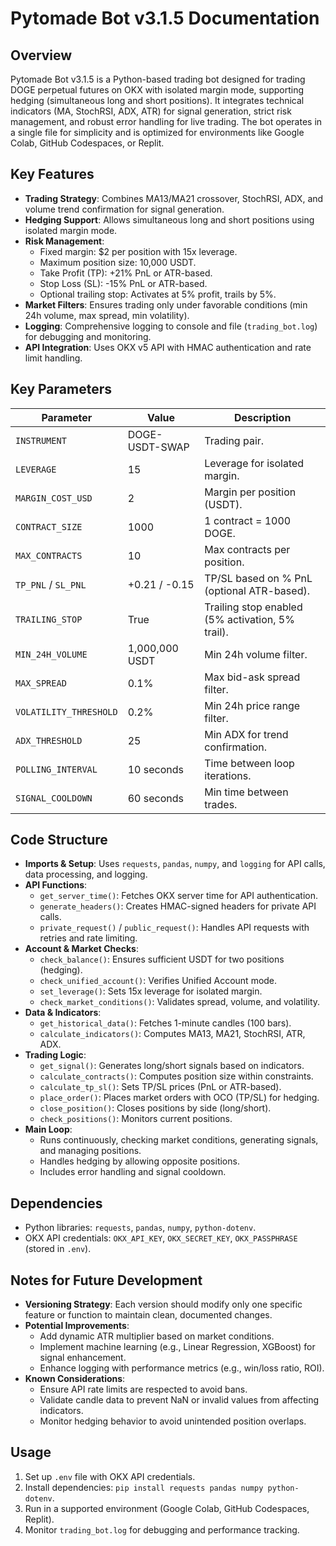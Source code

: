 # Pytomade Bot v3.1.5 Documentation

## Overview
Pytomade Bot v3.1.5 is a Python-based trading bot designed for trading DOGE perpetual futures on OKX with isolated margin mode, supporting hedging (simultaneous long and short positions). It integrates technical indicators (MA, StochRSI, ADX, ATR) for signal generation, strict risk management, and robust error handling for live trading. The bot operates in a single file for simplicity and is optimized for environments like Google Colab, GitHub Codespaces, or Replit.

## Key Features
- **Trading Strategy**: Combines MA13/MA21 crossover, StochRSI, ADX, and volume trend confirmation for signal generation.
- **Hedging Support**: Allows simultaneous long and short positions using isolated margin mode.
- **Risk Management**:
  - Fixed margin: $2 per position with 15x leverage.
  - Maximum position size: 10,000 USDT.
  - Take Profit (TP): +21% PnL or ATR-based.
  - Stop Loss (SL): -15% PnL or ATR-based.
  - Optional trailing stop: Activates at 5% profit, trails by 5%.
- **Market Filters**: Ensures trading only under favorable conditions (min 24h volume, max spread, min volatility).
- **Logging**: Comprehensive logging to console and file (`trading_bot.log`) for debugging and monitoring.
- **API Integration**: Uses OKX v5 API with HMAC authentication and rate limit handling.

## Key Parameters
| Parameter                | Value                     | Description                                      |
|--------------------------|---------------------------|--------------------------------------------------|
| `INSTRUMENT`             | DOGE-USDT-SWAP            | Trading pair.                                    |
| `LEVERAGE`               | 15                        | Leverage for isolated margin.                    |
| `MARGIN_COST_USD`        | 2                         | Margin per position (USDT).                      |
| `CONTRACT_SIZE`          | 1000                      | 1 contract = 1000 DOGE.                          |
| `MAX_CONTRACTS`          | 10                        | Max contracts per position.                      |
| `TP_PNL` / `SL_PNL`      | +0.21 / -0.15             | TP/SL based on % PnL (optional ATR-based).       |
| `TRAILING_STOP`          | True                      | Trailing stop enabled (5% activation, 5% trail). |
| `MIN_24H_VOLUME`         | 1,000,000 USDT            | Min 24h volume filter.                           |
| `MAX_SPREAD`             | 0.1%                      | Max bid-ask spread filter.                       |
| `VOLATILITY_THRESHOLD`   | 0.2%                      | Min 24h price range filter.                      |
| `ADX_THRESHOLD`          | 25                        | Min ADX for trend confirmation.                  |
| `POLLING_INTERVAL`       | 10 seconds                | Time between loop iterations.                    |
| `SIGNAL_COOLDOWN`        | 60 seconds                | Min time between trades.                         |

## Code Structure
- **Imports & Setup**: Uses `requests`, `pandas`, `numpy`, and `logging` for API calls, data processing, and logging.
- **API Functions**:
  - `get_server_time()`: Fetches OKX server time for API authentication.
  - `generate_headers()`: Creates HMAC-signed headers for private API calls.
  - `private_request()` / `public_request()`: Handles API requests with retries and rate limiting.
- **Account & Market Checks**:
  - `check_balance()`: Ensures sufficient USDT for two positions (hedging).
  - `check_unified_account()`: Verifies Unified Account mode.
  - `set_leverage()`: Sets 15x leverage for isolated margin.
  - `check_market_conditions()`: Validates spread, volume, and volatility.
- **Data & Indicators**:
  - `get_historical_data()`: Fetches 1-minute candles (100 bars).
  - `calculate_indicators()`: Computes MA13, MA21, StochRSI, ATR, ADX.
- **Trading Logic**:
  - `get_signal()`: Generates long/short signals based on indicators.
  - `calculate_contracts()`: Computes position size within constraints.
  - `calculate_tp_sl()`: Sets TP/SL prices (PnL or ATR-based).
  - `place_order()`: Places market orders with OCO (TP/SL) for hedging.
  - `close_position()`: Closes positions by side (long/short).
  - `check_positions()`: Monitors current positions.
- **Main Loop**:
  - Runs continuously, checking market conditions, generating signals, and managing positions.
  - Handles hedging by allowing opposite positions.
  - Includes error handling and signal cooldown.

## Dependencies
- Python libraries: `requests`, `pandas`, `numpy`, `python-dotenv`.
- OKX API credentials: `OKX_API_KEY`, `OKX_SECRET_KEY`, `OKX_PASSPHRASE` (stored in `.env`).

## Notes for Future Development
- **Versioning Strategy**: Each version should modify only one specific feature or function to maintain clean, documented changes.
- **Potential Improvements**:
  - Add dynamic ATR multiplier based on market conditions.
  - Implement machine learning (e.g., Linear Regression, XGBoost) for signal enhancement.
  - Enhance logging with performance metrics (e.g., win/loss ratio, ROI).
- **Known Considerations**:
  - Ensure API rate limits are respected to avoid bans.
  - Validate candle data to prevent NaN or invalid values from affecting indicators.
  - Monitor hedging behavior to avoid unintended position overlaps.

## Usage
1. Set up `.env` file with OKX API credentials.
2. Install dependencies: `pip install requests pandas numpy python-dotenv`.
3. Run in a supported environment (Google Colab, GitHub Codespaces, Replit).
4. Monitor `trading_bot.log` for debugging and performance tracking.